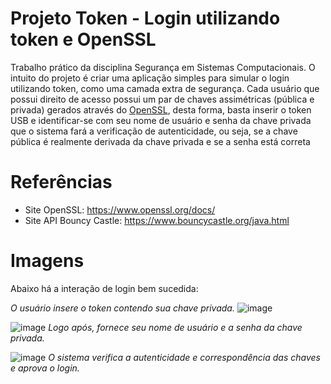 # Projeto Token - Login utilizando token e OpenSSL

Trabalho prático da disciplina Segurança em Sistemas Computacionais. O intuito do projeto é criar uma aplicação simples para simular o login utilizando token, como uma camada extra de segurança. 
Cada usuário que possui direito de acesso possui um par de chaves assimétricas (pública e privada) gerados através do [OpenSSL](https://www.openssl.org/), desta forma, basta inserir o token USB e identificar-se com seu nome de usuário e senha da chave privada que o sistema fará a verificação de autenticidade, ou seja, se a chave pública é realmente derivada da chave privada e se a senha está correta

# Referências

  - Site OpenSSL: https://www.openssl.org/docs/
  - Site API Bouncy Castle: https://www.bouncycastle.org/java.html

# Imagens

Abaixo há a interação de login bem sucedida:

_O usuário insere o token contendo sua chave privada._
![image](https://github.com/samuelcms/Security-in-Computer-Systems-Practcical-Work/assets/44274148/8c0e585c-069b-4e0b-97a6-ee19269a1585)

![image](https://github.com/samuelcms/Security-in-Computer-Systems-Practcical-Work/assets/44274148/0c4d0363-c601-4c69-afc4-e80297c45c2a)
_Logo após, fornece seu nome de usuário e a senha da chave privada._

![image](https://github.com/samuelcms/Security-in-Computer-Systems-Practcical-Work/assets/44274148/9e6b00b6-b366-4f7f-94ee-b771e15d1673)
_O sistema verifica a autenticidade e correspondência das chaves e aprova o login._



